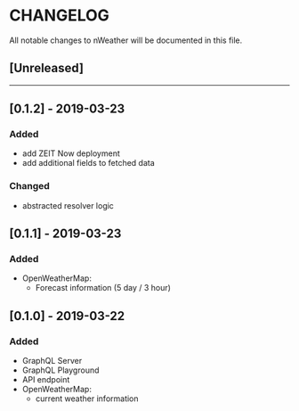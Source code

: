 # CHANGELOG

All notable changes to nWeather will be documented in this file.

## [Unreleased]

---

## [0.1.2] - 2019-03-23

### Added

- add ZEIT Now deployment
- add additional fields to fetched data

### Changed

- abstracted resolver logic

## [0.1.1] - 2019-03-23

### Added

- OpenWeatherMap:
  - Forecast information (5 day / 3 hour)

## [0.1.0] - 2019-03-22

### Added

- GraphQL Server
- GraphQL Playground
- API endpoint
- OpenWeatherMap:
  - current weather information
